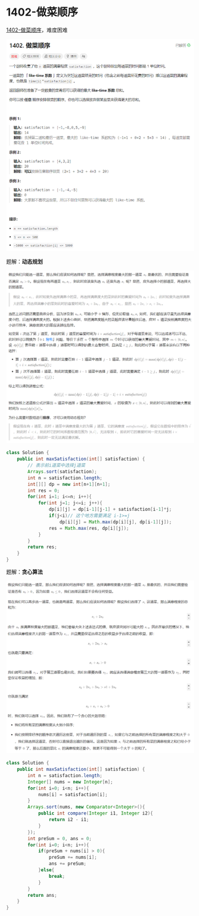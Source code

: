 # 1402-做菜顺序

[1402-做菜顺序](https://leetcode.cn/problems/reducing-dishes/description/?envType=daily-question&envId=2023-10-22)，难度困难

![image-20231022132529778](https://raw.githubusercontent.com/lqyspace/mypic/master/PicBed/202310221325322.png)

题解：**动态规划**

![image-20231022132828736](https://raw.githubusercontent.com/lqyspace/mypic/master/PicBed/202310221328558.png)

```java
class Solution {
    public int maxSatisfaction(int[] satisfaction) {
        // 表示前i道菜中选择j道菜
        Arrays.sort(satisfaction);
        int n = satisfaction.length;
        int[][] dp = new int[n+1][n+1];
        int res = 0;
        for(int i=1; i<=n; i++){
            for(int j=1; j<=i; j++){
                dp[i][j] = dp[i-1][j-1] + satisfaction[i-1]*j;
                if(j<i)// 这个地方需要满足 i-1>=j
                    dp[i][j] = Math.max(dp[i][j], dp[i-1][j]);
                res = Math.max(res, dp[i][j]);
            }
        }
        return res;
    }
}
```

题解：**贪心算法**

![image-20231022132758201](https://raw.githubusercontent.com/lqyspace/mypic/master/PicBed/202310221327683.png)

```java
class Solution {
    public int maxSatisfaction(int[] satisfaction) {
        int n = satisfaction.length;
        Integer[] nums = new Integer[n];
        for(int i=0; i<n; i++){
            nums[i] = satisfaction[i];
        }
        Arrays.sort(nums, new Comparator<Integer>(){
            public int compare(Integer i1, Integer i2){
                return i2 - i1;
            }
        });
        int preSum = 0, ans = 0;
        for(int i=0; i<n; i++){
            if(preSum + nums[i] > 0){
                preSum += nums[i];
                ans += preSum;
            }else{
                break;
            }
        }
        return ans;
    }
}
```

